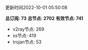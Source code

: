 更新时间2022-10-01 05:50:08

**总订阅: 73**
**总节点: 2702**
**有效节点: 741**
- v2ray节点: 269
- ss节点: 419
- trojan节点: 53
